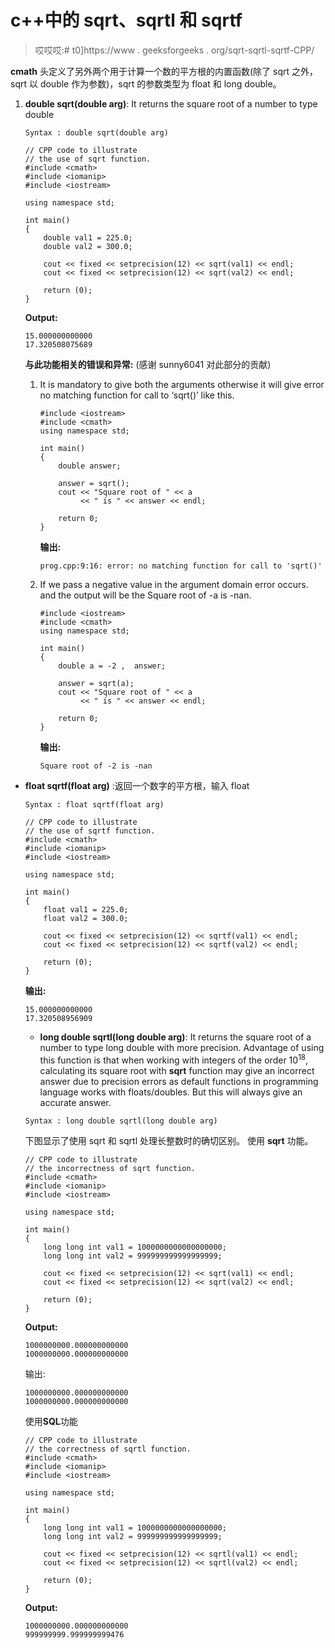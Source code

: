 # c++中的 sqrt、sqrtl 和 sqrtf

> 哎哎哎:# t0]https://www . geeksforgeeks . org/sqrt-sqrtl-sqrtf-CPP/

**cmath** 头定义了另外两个用于计算一个数的平方根的内置函数(除了 sqrt 之外，sqrt 以 double 作为参数)，sqrt 的参数类型为 float 和 long double。

1.  **double sqrt(double arg)**: It returns the square root of a number to type double

    ```
    Syntax : double sqrt(double arg)

    ```

    ```
    // CPP code to illustrate
    // the use of sqrt function.
    #include <cmath>
    #include <iomanip>
    #include <iostream>

    using namespace std;

    int main()
    {
        double val1 = 225.0;
        double val2 = 300.0;

        cout << fixed << setprecision(12) << sqrt(val1) << endl;
        cout << fixed << setprecision(12) << sqrt(val2) << endl;

        return (0);
    }
    ```

    **Output:**

    ```
    15.000000000000
    17.320508075689

    ```

    **与此功能相关的错误和异常:**
    (感谢 sunny6041 对此部分的贡献)

    1.  It is mandatory to give both the arguments otherwise it will give error no matching function for call to ‘sqrt()’ like this.

        ```
        #include <iostream>
        #include <cmath>
        using namespace std;

        int main()
        {
            double answer;

            answer = sqrt();
            cout << "Square root of " << a 
                 << " is " << answer << endl;

            return 0;
        }
        ```

        **输出:**

        ```
        prog.cpp:9:16: error: no matching function for call to 'sqrt()'

        ```

    2.  If we pass a negative value in the argument domain error occurs. and the output will be the Square root of -a is -nan.

        ```
        #include <iostream>
        #include <cmath>
        using namespace std;

        int main()
        {
            double a = -2 ,  answer;

            answer = sqrt(a);
            cout << "Square root of " << a 
                 << " is " << answer << endl;

            return 0;
        }
        ```

        **输出:**

        ```
        Square root of -2 is -nan

        ```

*   **float sqrtf(float arg)** :返回一个数字的平方根，输入 float

    ```
    Syntax : float sqrtf(float arg)

    ```

    ```
    // CPP code to illustrate
    // the use of sqrtf function.
    #include <cmath>
    #include <iomanip>
    #include <iostream>

    using namespace std;

    int main()
    {
        float val1 = 225.0;
        float val2 = 300.0;

        cout << fixed << setprecision(12) << sqrtf(val1) << endl;
        cout << fixed << setprecision(12) << sqrtf(val2) << endl;

        return (0);
    }
    ```

    **输出:**

    ```
    15.000000000000
    17.320508956909

    ```

    *   **long double sqrtl(long double arg)**: It returns the square root of a number to type long double with more precision. Advantage of using this function is that when working with integers of the order 10<sup>18</sup>, calculating its square root with **sqrt** function may give an incorrect answer due to precision errors as default functions in programming language works with floats/doubles. But this will always give an accurate answer.

    ```
    Syntax : long double sqrtl(long double arg)

    ```

    下图显示了使用 sqrt 和 sqrtl 处理长整数时的确切区别。
    使用 **sqrt** 功能。

    ```
    // CPP code to illustrate
    // the incorrectness of sqrt function.
    #include <cmath>
    #include <iomanip>
    #include <iostream>

    using namespace std;

    int main()
    {
        long long int val1 = 1000000000000000000;
        long long int val2 = 999999999999999999;

        cout << fixed << setprecision(12) << sqrt(val1) << endl;
        cout << fixed << setprecision(12) << sqrt(val2) << endl;

        return (0);
    }
    ```

    **Output:**

    ```
    1000000000.000000000000
    1000000000.000000000000

    ```

    输出:

    ```
    1000000000.000000000000
    1000000000.000000000000

    ```

    使用**SQL**功能

    ```
    // CPP code to illustrate
    // the correctness of sqrtl function.
    #include <cmath>
    #include <iomanip>
    #include <iostream>

    using namespace std;

    int main()
    {
        long long int val1 = 1000000000000000000;
        long long int val2 = 999999999999999999;

        cout << fixed << setprecision(12) << sqrtl(val1) << endl;
        cout << fixed << setprecision(12) << sqrtl(val2) << endl;

        return (0);
    }
    ```

    **Output:**

    ```
    1000000000.000000000000
    999999999.999999999476

    ```